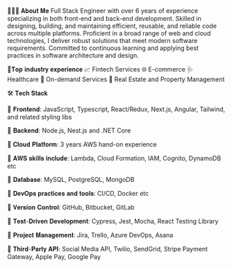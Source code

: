 👨🏻‍💻 𝐀𝐛𝐨𝐮𝐭 𝐌𝐞
Full Stack Engineer with over 6 years of experience specializing in both front-end and back-end development. Skilled in designing, building, and maintaining efficient, reusable, and reliable code across multiple platforms. Proficient in a broad range of web and cloud technologies, I deliver robust solutions that meet modern software requirements. Committed to continuous learning and applying best practices in software architecture and design.

🎯𝐓𝐨𝐩 𝐢𝐧𝐝𝐮𝐬𝐭𝐫𝐲 𝐞𝐱𝐩𝐞𝐫𝐢𝐞𝐧𝐜𝐞
📈 Fintech Services
🌐 E-commerce
🩺 Healthcare
🚕 On-demand Services
🏡 Real Estate and Property Management

🛠 𝐓𝐞𝐜𝐡 𝐒𝐭𝐚𝐜𝐤

🌟 𝐅𝐫𝐨𝐧𝐭𝐞𝐧𝐝: JavaScript, Typescript, React/Redux, Next.js, Angular, Tailwind, and related styling libs

🌟 𝐁𝐚𝐜𝐤𝐞𝐧𝐝: Node.js, Nest.js and .NET Core

🌟 𝐂𝐥𝐨𝐮𝐝 𝐏𝐥𝐚𝐭𝐟𝐨𝐫𝐦: 3 years AWS hand-on experience

🌟 𝐀𝐖𝐒 𝐬𝐤𝐢𝐥𝐥𝐬 𝐢𝐧𝐜𝐥𝐮𝐝𝐞: Lambda, Cloud Formation, IAM, Cognito, DynamoDB etc

🌟 𝐃𝐚𝐭𝐚𝐛𝐚𝐬𝐞: MySQL, PostgreSQL, MongoDB

🌟 𝐃𝐞𝐯𝐎𝐩𝐬 𝐩𝐫𝐚𝐜𝐭𝐢𝐜𝐞𝐬 𝐚𝐧𝐝 𝐭𝐨𝐨𝐥𝐬: CI/CD, Docker etc

🌟 𝐕𝐞𝐫𝐬𝐢𝐨𝐧 𝐂𝐨𝐧𝐭𝐫𝐨𝐥: GitHub, Bitbucket, GitLab

🌟 𝐓𝐞𝐬𝐭-𝐃𝐫𝐢𝐯𝐞𝐧 𝐃𝐞𝐯𝐞𝐥𝐨𝐩𝐦𝐞𝐧𝐭: Cypress, Jest, Mocha, React Testing Library

🌟 𝐏𝐫𝐨𝐣𝐞𝐜𝐭 𝐌𝐚𝐧𝐚𝐠𝐞𝐦𝐞𝐧𝐭: Jira, Trello, Azure DevOps, Asana

🌟 𝐓𝐡𝐢𝐫𝐝-𝐏𝐚𝐫𝐭𝐲 𝐀𝐏𝐈: Social Media API, Twilio, SendGrid, Stripe Payment Gateway, Apple Pay, Google Pay


